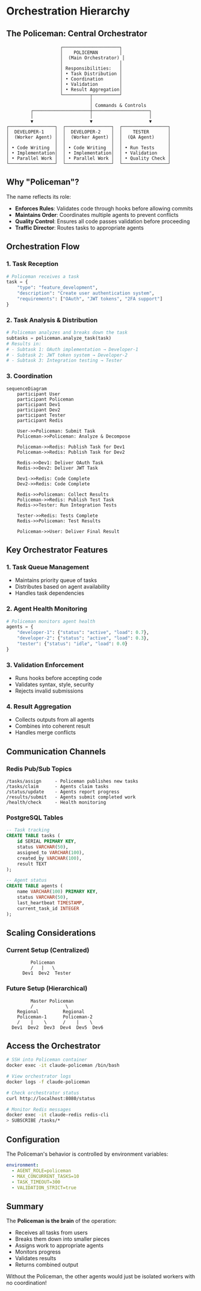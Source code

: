 # Orchestration Hierarchy

## The Policeman: Central Orchestrator

```
                    ┌─────────────────────┐
                    │    POLICEMAN        │
                    │  (Main Orchestrator) │
                    │                     │
                    │ Responsibilities:   │
                    │ • Task Distribution │
                    │ • Coordination      │
                    │ • Validation        │
                    │ • Result Aggregation│
                    └──────────┬──────────┘
                               │
                               │ Commands & Controls
         ┌─────────────────────┼─────────────────────┐
         │                     │                     │
         ▼                     ▼                     ▼
┌─────────────────┐  ┌─────────────────┐  ┌─────────────────┐
│  DEVELOPER-1    │  │  DEVELOPER-2    │  │    TESTER       │
│  (Worker Agent) │  │  (Worker Agent) │  │  (QA Agent)     │
│                 │  │                 │  │                 │
│ • Code Writing  │  │ • Code Writing  │  │ • Run Tests     │
│ • Implementation│  │ • Implementation│  │ • Validation    │
│ • Parallel Work │  │ • Parallel Work │  │ • Quality Check │
└─────────────────┘  └─────────────────┘  └─────────────────┘
```

## Why "Policeman"?

The name reflects its role:
- **Enforces Rules**: Validates code through hooks before allowing commits
- **Maintains Order**: Coordinates multiple agents to prevent conflicts
- **Quality Control**: Ensures all code passes validation before proceeding
- **Traffic Director**: Routes tasks to appropriate agents

## Orchestration Flow

### 1. Task Reception
```python
# Policeman receives a task
task = {
    "type": "feature_development",
    "description": "Create user authentication system",
    "requirements": ["OAuth", "JWT tokens", "2FA support"]
}
```

### 2. Task Analysis & Distribution
```python
# Policeman analyzes and breaks down the task
subtasks = policeman.analyze_task(task)
# Results in:
# - Subtask 1: OAuth implementation → Developer-1
# - Subtask 2: JWT token system → Developer-2
# - Subtask 3: Integration testing → Tester
```

### 3. Coordination
```mermaid
sequenceDiagram
    participant User
    participant Policeman
    participant Dev1
    participant Dev2
    participant Tester
    participant Redis
    
    User->>Policeman: Submit Task
    Policeman->>Policeman: Analyze & Decompose
    
    Policeman->>Redis: Publish Task for Dev1
    Policeman->>Redis: Publish Task for Dev2
    
    Redis->>Dev1: Deliver OAuth Task
    Redis->>Dev2: Deliver JWT Task
    
    Dev1->>Redis: Code Complete
    Dev2->>Redis: Code Complete
    
    Redis->>Policeman: Collect Results
    Policeman->>Redis: Publish Test Task
    Redis->>Tester: Run Integration Tests
    
    Tester->>Redis: Tests Complete
    Redis->>Policeman: Test Results
    
    Policeman->>User: Deliver Final Result
```

## Key Orchestrator Features

### 1. **Task Queue Management**
- Maintains priority queue of tasks
- Distributes based on agent availability
- Handles task dependencies

### 2. **Agent Health Monitoring**
```python
# Policeman monitors agent health
agents = {
    "developer-1": {"status": "active", "load": 0.7},
    "developer-2": {"status": "active", "load": 0.3},
    "tester": {"status": "idle", "load": 0.0}
}
```

### 3. **Validation Enforcement**
- Runs hooks before accepting code
- Validates syntax, style, security
- Rejects invalid submissions

### 4. **Result Aggregation**
- Collects outputs from all agents
- Combines into coherent result
- Handles merge conflicts

## Communication Channels

### Redis Pub/Sub Topics
```
/tasks/assign     - Policeman publishes new tasks
/tasks/claim      - Agents claim tasks
/status/update    - Agents report progress
/results/submit   - Agents submit completed work
/health/check     - Health monitoring
```

### PostgreSQL Tables
```sql
-- Task tracking
CREATE TABLE tasks (
    id SERIAL PRIMARY KEY,
    status VARCHAR(50),
    assigned_to VARCHAR(100),
    created_by VARCHAR(100),
    result TEXT
);

-- Agent status
CREATE TABLE agents (
    name VARCHAR(100) PRIMARY KEY,
    status VARCHAR(50),
    last_heartbeat TIMESTAMP,
    current_task_id INTEGER
);
```

## Scaling Considerations

### Current Setup (Centralized)
```
         Policeman
         /   |   \
      Dev1  Dev2  Tester
```

### Future Setup (Hierarchical)
```
         Master Policeman
         /            \
    Regional         Regional
    Policeman-1      Policeman-2
    /    |    \      /    |    \
  Dev1  Dev2  Dev3  Dev4  Dev5  Dev6
```

## Access the Orchestrator

```bash
# SSH into Policeman container
docker exec -it claude-policeman /bin/bash

# View orchestrator logs
docker logs -f claude-policeman

# Check orchestrator status
curl http://localhost:8080/status

# Monitor Redis messages
docker exec -it claude-redis redis-cli
> SUBSCRIBE /tasks/*
```

## Configuration

The Policeman's behavior is controlled by environment variables:
```yaml
environment:
  - AGENT_ROLE=policeman
  - MAX_CONCURRENT_TASKS=10
  - TASK_TIMEOUT=300
  - VALIDATION_STRICT=true
```

## Summary

The **Policeman is the brain** of the operation:
- Receives all tasks from users
- Breaks them down into smaller pieces
- Assigns work to appropriate agents
- Monitors progress
- Validates results
- Returns combined output

Without the Policeman, the other agents would just be isolated workers with no coordination!